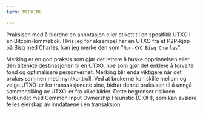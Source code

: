 ```yaml
---
term: MERKING

---
```

Praksisen med å tilordne en annotasjon eller etikett til en spesifikk UTXO i en Bitcoin-lommebok. Hvis jeg for eksempel har en UTXO fra et P2P-kjøp på Bisq med Charles, kan jeg merke den som "`Non-KYC Bisq Charles`".

Merking er en god praksis som gjør det lettere å huske opprinnelsen eller den tiltenkte destinasjonen til en UTXO, noe som gjør det enklere å forvalte fond og optimalisere personvernet. Merking blir enda viktigere når det brukes sammen med myntkontroll. Ved at brukerne kan skille mellom og velge UTXO-er for transaksjonene sine, bidrar denne praksisen til å unngå sammenslåing av UTXO-er fra ulike kilder. Dette begrenser risikoen forbundet med Common Input Ownership Heuristic (CIOH), som kan avsløre felles eierskap av inndataene i en transaksjon.